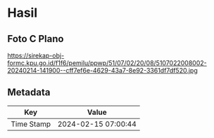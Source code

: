 # Hasil

## Foto C Plano

https://sirekap-obj-formc.kpu.go.id/f1f6/pemilu/ppwp/51/07/02/20/08/5107022008002-20240214-141900--cff7ef6e-4629-43a7-8e92-3361df7df520.jpg


## Metadata

| Key        | Value               |
| ---------- | ------------------- |
| Time Stamp | 2024-02-15 07:00:44 |



